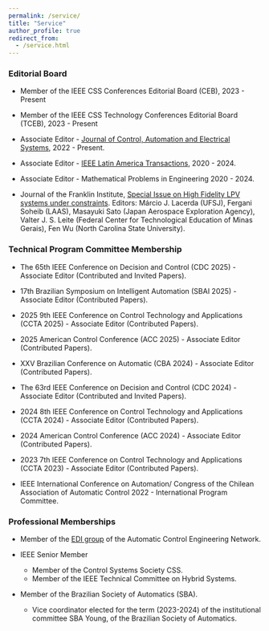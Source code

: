 ```yaml
---
permalink: /service/
title: "Service"
author_profile: true
redirect_from: 
  - /service.html
---
```



### Editorial Board

- Member of the IEEE CSS Conferences Editorial Board (CEB), 2023 - Present
   
- Member of the IEEE CSS Technology Conferences Editorial Board (TCEB), 2023 - Present

- Associate Editor - [Journal of Control, Automation and Electrical Systems](https://www.springer.com/journal/40313/editors), 2022 - Present.

- Associate Editor - [IEEE Latin America Transactions](https://latamt.ieeer9.org/index.php/transactions/about/editorialTeam), 2020 - 2024.

- Associate Editor - Mathematical Problems in Engineering 2020 - 2024.

- Journal of the Franklin Institute, [Special Issue on High Fidelity LPV systems under constraints](https://doi.org/10.1016/j.jfranklin.2022.02.029).
   Editors: Márcio J. Lacerda (UFSJ), Fergani Soheib (LAAS), Masayuki Sato (Japan Aerospace Exploration Agency), Valter J. S. Leite (Federal Center for Technological Education of Minas Gerais), Fen Wu (North Carolina State University).

### Technical Program Committee Membership

- The 65th IEEE Conference on Decision and Control (CDC 2025) - Associate Editor (Contributed and Invited Papers).

-  17th Brazilian Symposium on Intelligent Automation (SBAI 2025) - Associate Editor (Contributed Papers).

- 2025 9th IEEE Conference on Control Technology and Applications (CCTA 2025) - Associate Editor (Contributed Papers).

- 2025 American Control Conference (ACC 2025) - Associate Editor (Contributed Papers).

- XXV Brazilian Conference on Automatic (CBA 2024) - Associate Editor (Contributed Papers).

- The 63rd IEEE Conference on Decision and Control (CDC 2024) - Associate Editor (Contributed and Invited Papers).

- 2024 8th IEEE Conference on Control Technology and Applications (CCTA 2024) - Associate Editor (Contributed Papers).

- 2024 American Control Conference (ACC 2024) - Associate Editor (Contributed Papers).

- 2023 7th IEEE Conference on Control Technology and Applications (CCTA 2023) - Associate Editor (Contributed Papers).

- IEEE International Conference on Automation/ Congress of the Chilean Association of Automatic Control 2022 - International Program Committee.

### Professional Memberships

- Member of the [EDI group](https://ukcontrol.org/the-team?e-filter-d9e58b7-team-category=edi) of the Automatic Control Engineering Network.

- IEEE Senior Member
  - Member of the Control Systems Society CSS. 
  - Member of the IEEE Technical Committee on Hybrid Systems.

- Member of the Brazilian Society of Automatics (SBA).
  - Vice coordinator elected for the term (2023-2024) of the institutional committee SBA Young, of the Brazilian Society of Automatics.


